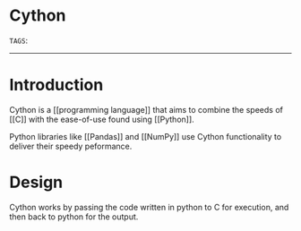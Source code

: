 # Cython
`TAGS`: 

---
# Introduction
Cython is a [[programming language]] that aims to combine the speeds of [[C]] with the ease-of-use found using [[Python]]. 

Python libraries like [[Pandas]] and [[NumPy]] use Cython functionality to deliver their speedy peformance.

# Design
Cython works by passing the code written in python to C for execution, and then back to python for the output.